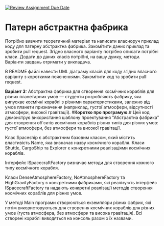 [![Review Assignment Due Date](https://classroom.github.com/assets/deadline-readme-button-24ddc0f5d75046c5622901739e7c5dd533143b0c8e959d652212380cedb1ea36.svg)](https://classroom.github.com/a/UO7VGONk)
# Патерн абстрактна фабрика

Потрібно вивчити теоретичний матеріал та написати власноруч приклад коду для патерну абстрактна фабрика.
Закомітити даних приклад та зробити pull request.
Згідно власного варіанту потрібно описати потрібні класи. Додати до даних класів потрібні, на вашу думку, методи. Варіанти завдань отримати у викладача.

В README файлі навести UML діаграму класів для коду згідно власного варіанту з короткими поясненнями.
Закомітити код та зробити pull request.

**Варіант 3:**
Абстрактна фабрика для створення космічних кораблів для різних планетарних умов — студенти розробляють фабрику, яка випускає космічні кораблі з різними характеристиками, залежно від умов планети призначення (наприклад, густої атмосфери, відсутності атмосфери, високої гравітації).
#**Коротко про програмую.**#
Цей код демонструє використання шаблону проектування "Абстрактна фабрика" для створення об'єктів космічних кораблів різних типів для різних умов: густої атмосфери, без атмосфери та високої гравітації.

Клас Spaceship є абстрактним базовим класом, який містить властивість Name, яка визначає назву космічного корабля. Класи Shuttle, CargoShip та Explorer є конкретними реалізаціями космічних кораблів.

Інтерфейс ISpacecraftFactory визначає методи для створення кожного типу космічного корабля.

Класи DenseAtmosphereFactory, NoAtmosphereFactory та HighGravityFactory є конкретними фабриками, які реалізують інтерфейс ISpacecraftFactory та надають конкретні реалізації методів створення космічних кораблів для різних умов.

У методі Main програми створюються екземпляри різних фабрик, які потім використовуються для створення космічних кораблів для різних умов (густа атмосфера, без атмосфери та висока гравітація). Всі створені кораблі виводяться на консоль разом з їх назвами.



